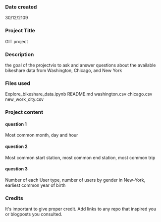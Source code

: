 ### Date created
30/12/2109

### Project Title
GIT project

### Description
the goal of the projectvis to ask and answer questions about the available bikeshare data from Washington, Chicago, and New York

### Files used
Explore_bikeshare_data.ipynb
README.md
washington.csv
 chicago.csv
 new_work_city.csv
### Project content
#### question 1
Most common month, day and hour
#### question 2
Most common start station, most common end station, most common trip
#### question 3
Number of each User type, number of users by gender in New-York, earliest common year of birth
### Credits
It's important to give proper credit. Add links to any repo that inspired you or blogposts you consulted.
